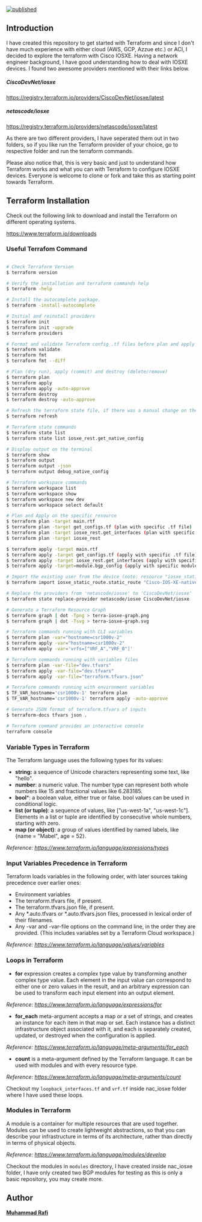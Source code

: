 [![published](https://static.production.devnetcloud.com/codeexchange/assets/images/devnet-published.svg)](https://developer.cisco.com/codeexchange/github/repo/muhammad-rafi/terraform-iosxe)

## Introduction
I have created this repository to get started with Terraform and since I don't have much experience with either cloud (AWS, GCP, Azzue etc.) or ACI, I decided to explore the terraform with Cisco IOSXE. Having a network engineer background, I have good understanding how to deal with IOSXE devices. I found two awesome providers mentioned with their links below. 

##### CiscoDevNet/iosxe
https://registry.terraform.io/providers/CiscoDevNet/iosxe/latest

##### netascode/iosxe
https://registry.terraform.io/providers/netascode/iosxe/latest

As there are two different providers, I have seperated them out in two folders, so if you like run the Terraform provider of your choice, go to respective folder and run the terraform commands.

Please also notice that, this is very basic and just to understand how Terraform works and what you can with Terraform to configure IOSXE devices. Everyone is welcome to clone or fork and take this as starting point towards Terraform. 

## Terraform Installation 

Check out the following link to download and install the Terraform on different operating systems. 

https://www.terraform.io/downloads

### Useful Terrafom Command 

```bash  

# Check Terraform Version 
$ terraform version

# Verify the installation and terraform commands help
$ terraform -help

# Install the autocomplete package.
$ terraform -install-autocomplete

# Initial and reinstall providers 
$ terraform init
$ terraform init -upgrade
$ terraform providers

# Format and validate Terraform config .tf files before plan and apply
$ terraform validate
$ terraform fmt
$ terraform fmt --diff

# Plan (dry run), apply (commit) and destroy (delete/remove)
$ terraform plan
$ terraform apply
$ terraform apply -auto-approve
$ terraform destroy 
$ terraform destroy -auto-approve

# Refresh the terraform state file, if there was a manual change on the device
$ terraform refresh

# Terraform state commands 
$ terraform state list
$ terraform state list iosxe_rest.get_native_config

# Display output on the terminal 
$ terraform show
$ terraform output 
$ terraform output -json
$ terraform output debug_native_config

# Terraform workspace commands 
$ terraform workspace list 
$ terraform workspace show
$ terraform workspace new dev
$ terraform workspace select default

# Plan and Apply on the specific resource 
$ terraform plan -target main.rtf
$ terraform plan -target get_configs.tf (plan with specific .tf file)
$ terraform plan -target iosxe_rest.get_interfaces (plan with specific resource)
$ terraform plan -target iosxe_rest

$ terraform apply -target main.rtf
$ terraform apply -target get_configs.tf (apply with specific .tf file)
$ terraform apply -target iosxe_rest.get_interfaces (apply with specific resource)
$ terraform apply -target=module.bgp_config (apply with specific module)

# Import the existing user from the device (note: resource "iosxe_static_route.static_route" must exists otherwise won't import )
$ terraform import iosxe_static_route.static_route "Cisco-IOS-XE-native:native/ip/route/ip-route-interface-forwarding-list=10.20.0.0,255.255.255.0"

# Replace the providers from 'netascode/iosxe' to 'CiscoDevNet/iosxe'
$ terraform state replace-provider netascode/iosxe CiscoDevNet/iosxe 

# Generate a Terraform Resource Graph
$ terraform graph | dot -Tpng > terra-iosxe-graph.png
$ terraform graph | dot -Tsvg > terra-iosxe-graph.svg

# Terraform commands running with CLI variables
$ terraform plan -var="hostname=csr1000v-2"
$ terraform apply -var="hostname=csr1000v-2"
$ terraform apply -var='vrfs=["VRF_A","VRF_B"]'

# Terraform commands running with variables files
$ terraform plan -var-file="dev.tfvars"
$ terraform apply -var-file="dev.tfvars"
$ terraform apply -var-file="terraform.tfvars.json"

# Terraform commands running with environment variables
$ TF_VAR_hostname='csr1000v-1' terraform plan
$ TF_VAR_hostname='csr1000v-1' terraform apply -auto-approve

# Generate JSON format of terraform.tfvars of inputs
$ terraform-docs tfvars json .

# Terraform command provides an interactive console
terraform console 
```

### Variable Types in Terraform

The Terraform language uses the following types for its values:

* **string:** a sequence of Unicode characters representing some text, like "hello".
* **number**: a numeric value. The number type can represent both whole numbers like 15 and fractional values like 6.283185.
* **bool***: a boolean value, either true or false. bool values can be used in conditional logic.
* **list (or tuple)**: a sequence of values, like ["us-west-1a", "us-west-1c"]. Elements in a list or tuple are identified by consecutive whole numbers, starting with zero.
* **map (or object)**: a group of values identified by named labels, like {name = "Mabel", age = 52}.

*Reference: https://www.terraform.io/language/expressions/types*

### Input Variables Precedence in Terraform
Terraform loads variables in the following order, with later sources taking precedence over earlier ones:

* Environment variables
* The terraform.tfvars file, if present.
* The terraform.tfvars.json file, if present.
* Any *.auto.tfvars or *.auto.tfvars.json files, processed in lexical order of their filenames.
* Any -var and -var-file options on the command line, in the order they are provided. (This includes variables set by a Terraform Cloud workspace.)

*Reference: https://www.terraform.io/language/values/variables*

### Loops in Terraform

* **for** expression creates a complex type value by transforming another complex type value. Each element in the input value can correspond to either one or zero values in the result, and an arbitrary expression can be used to transform each input element into an output element.

*Reference: https://www.terraform.io/language/expressions/for*

* **for_each** meta-argument accepts a map or a set of strings, and creates an instance for each item in that map or set. Each instance has a distinct infrastructure object associated with it, and each is separately created, updated, or destroyed when the configuration is applied.

*Reference: https://www.terraform.io/language/meta-arguments/for_each*

* **count** is a meta-argument defined by the Terraform language. It can be used with modules and with every resource type.

*Reference: https://www.terraform.io/language/meta-arguments/count*

Checkout my `loopback_interfaces.tf` and `vrf.tf` inside nac_iosxe folder where I have used these loops.  

### Modules in Terraform

A module is a container for multiple resources that are used together. Modules can be used to create lightweight abstractions, so that you can describe your infrastructure in terms of its architecture, rather than directly in terms of physical objects.

*Reference: https://www.terraform.io/language/modules/develop*

Checkout the modules in `modules` directory, I have created inside nac_iosxe folder, I have only created two BGP modules for testing as this is only a basic repository, you may create more. 

## Author 
__[Muhammad Rafi](https://www.linkedin.com/in/muhammad-rafi-0a37a248/)__


